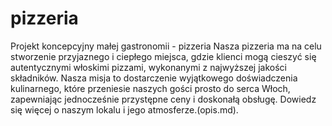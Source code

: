 # pizzeria
Projekt koncepcyjny małej gastronomii - pizzeria
Nasza pizzeria ma na celu stworzenie przyjaznego i ciepłego miejsca, gdzie klienci mogą cieszyć się autentycznymi włoskimi pizzami, wykonanymi z najwyższej jakości składników. Nasza misja to dostarczenie wyjątkowego doświadczenia kulinarnego, które przeniesie naszych gości prosto do serca Włoch, zapewniając jednocześnie przystępne ceny i doskonałą obsługę.
Dowiedz się więcej o naszym lokalu i jego atmosferze.(opis.md).
